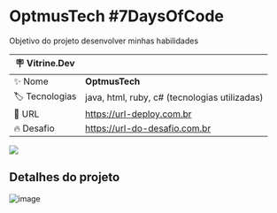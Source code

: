 # OptmusTech  #7DaysOfCode 

Objetivo do projeto desenvolver minhas habilidades

| :placard: Vitrine.Dev |     |
| -------------  | --- |
| :sparkles: Nome        | **OptmusTech**
| :label: Tecnologias | java, html, ruby, c# (tecnologias utilizadas)
| :rocket: URL         | https://url-deploy.com.br
| :fire: Desafio     | https://url-do-desafio.com.br

<!-- Inserir imagem com a #vitrinedev ao final do link -->
![](https://via.placeholder.com/1200x500.png?text=imagem+lindona+do+meu+projeto#vitrinedev)

## Detalhes do projeto


![image](https://user-images.githubusercontent.com/44849657/207470602-1f635a4a-11b5-4cd5-bc43-3b458d89a8be.png)
